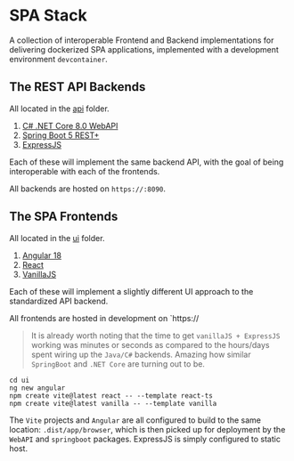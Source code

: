 # SPA Stack
A collection of interoperable Frontend and Backend implementations for delivering dockerized SPA applications, implemented with a development environment `devcontainer`.

## The REST API Backends
All located in the [api](api) folder.

1. [C# .NET Core 8.0 WebAPI](api/WebAPI/)
2. [Spring Boot 5 REST+](api/springboot/)
2. [ExpressJS](api/express/)

Each of these will implement the same backend API, with the goal of being interoperable with each of the frontends.

All backends are hosted on `https://:8090`.

## The SPA Frontends
All located in the [ui](ui) folder.

1. [Angular 18](ui/angular/)
2. [React](ui/react/)
3. [VanillaJS](ui/vanilla/)

Each of these will implement a slightly different UI approach to the standardized API backend.

All frontends are hosted in development on `https://

> It is already worth noting that the time to get `vanillaJS + ExpressJS` working was minutes or seconds as compared to the hours/days spent wiring up the `Java/C#` backends.  Amazing how similar `SpringBoot` and `.NET Core` are turning out to be.

```
cd ui
ng new angular
npm create vite@latest react -- --template react-ts
npm create vite@latest vanilla -- --template vanilla
```

The `Vite` projects and `Angular` are all configured to build to the same location: `.dist/app/browser`, which is then picked up for deployment by the `WebAPI` and `springboot` packages.  ExpressJS is simply configured to static host.
